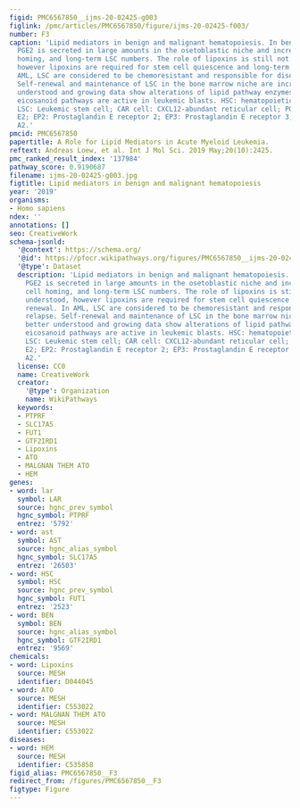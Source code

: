 ```yaml
---
figid: PMC6567850__ijms-20-02425-g003
figlink: /pmc/articles/PMC6567850/figure/ijms-20-02425-f003/
number: F3
caption: 'Lipid mediators in benign and malignant hematopoiesis. In benign hematopoiesis,
  PGE2 is secreted in large amounts in the osetoblastic niche and increases stem cell
  homing, and long-term LSC numbers. The role of lipoxins is still not fully understood,
  however lipoxins are required for stem cell quiescence and long-term renewal. In
  AML, LSC are considered to be chemoresistant and responsible for disease relapse.
  Self-renewal and maintenance of LSC in the bone marrow niche are increasingly better
  understood and growing data show alterations of lipid pathway enzymes suggesting
  eicosanoid pathways are active in leukemic blasts. HSC: hematopoietic stem cell,
  LSC: Leukemic stem cell; CAR cell: CXCL12-abundant reticular cell; PGE2: Prostaglandin
  E2; EP2: Prostaglandin E receptor 2; EP3: Prostaglandin E receptor 3; PLA2: Phospholipase
  A2.'
pmcid: PMC6567850
papertitle: A Role for Lipid Mediators in Acute Myeloid Leukemia.
reftext: Andreas Loew, et al. Int J Mol Sci. 2019 May;20(10):2425.
pmc_ranked_result_index: '137984'
pathway_score: 0.9190687
filename: ijms-20-02425-g003.jpg
figtitle: Lipid mediators in benign and malignant hematopoiesis
year: '2019'
organisms:
- Homo sapiens
ndex: ''
annotations: []
seo: CreativeWork
schema-jsonld:
  '@context': https://schema.org/
  '@id': https://pfocr.wikipathways.org/figures/PMC6567850__ijms-20-02425-g003.html
  '@type': Dataset
  description: 'Lipid mediators in benign and malignant hematopoiesis. In benign hematopoiesis,
    PGE2 is secreted in large amounts in the osetoblastic niche and increases stem
    cell homing, and long-term LSC numbers. The role of lipoxins is still not fully
    understood, however lipoxins are required for stem cell quiescence and long-term
    renewal. In AML, LSC are considered to be chemoresistant and responsible for disease
    relapse. Self-renewal and maintenance of LSC in the bone marrow niche are increasingly
    better understood and growing data show alterations of lipid pathway enzymes suggesting
    eicosanoid pathways are active in leukemic blasts. HSC: hematopoietic stem cell,
    LSC: Leukemic stem cell; CAR cell: CXCL12-abundant reticular cell; PGE2: Prostaglandin
    E2; EP2: Prostaglandin E receptor 2; EP3: Prostaglandin E receptor 3; PLA2: Phospholipase
    A2.'
  license: CC0
  name: CreativeWork
  creator:
    '@type': Organization
    name: WikiPathways
  keywords:
  - PTPRF
  - SLC17A5
  - FUT1
  - GTF2IRD1
  - Lipoxins
  - ATO
  - MALGNAN THEM ATO
  - HEM
genes:
- word: lar
  symbol: LAR
  source: hgnc_prev_symbol
  hgnc_symbol: PTPRF
  entrez: '5792'
- word: ast
  symbol: AST
  source: hgnc_alias_symbol
  hgnc_symbol: SLC17A5
  entrez: '26503'
- word: HSC
  symbol: HSC
  source: hgnc_prev_symbol
  hgnc_symbol: FUT1
  entrez: '2523'
- word: BEN
  symbol: BEN
  source: hgnc_alias_symbol
  hgnc_symbol: GTF2IRD1
  entrez: '9569'
chemicals:
- word: Lipoxins
  source: MESH
  identifier: D044045
- word: ATO
  source: MESH
  identifier: C553022
- word: MALGNAN THEM ATO
  source: MESH
  identifier: C553022
diseases:
- word: HEM
  source: MESH
  identifier: C535858
figid_alias: PMC6567850__F3
redirect_from: /figures/PMC6567850__F3
figtype: Figure
---
```

